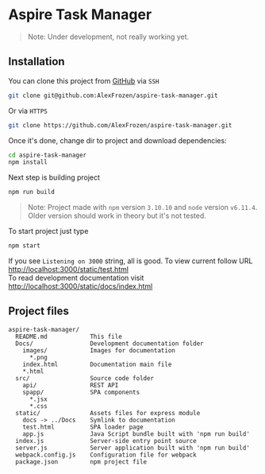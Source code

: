 # Aspire Task Manager
>Note: Under development, not really working yet.

## Installation

You can clone this project from [GitHub](https://github.com/AlexFrozen/aspire-task-manager) via `SSH`
```sh
git clone git@github.com:AlexFrozen/aspire-task-manager.git
```
Or via `HTTPS`
```sh
git clone https://github.com/AlexFrozen/aspire-task-manager.git
```
Once it's done, change dir to project and download dependencies:
```sh
cd aspire-task-manager
npm install
```
Next step is building project
```sh
npm run build
```
>Note: Project made with `npm` version `3.10.10` and `node` version `v6.11.4`. Older version should work in theory but it's not tested.

To start project just type
```sh
npm start
```
If you see `Listening on 3000` string, all is good. To view current follow URL [http://localhost:3000/static/test.html](http://localhost:3000/static/test.html)<br>
To read development documentation visit [http://localhost:3000/static/docs/index.html](http://localhost:3000/static/docs/index.html)
## Project files

```
aspire-task-manager/
  README.md            This file
  Docs/                Development documentation folder
    images/            Images for documentation
      *.png
    index.html         Documentation main file
    *.html
  src/                 Source code folder
    api/               REST API
    spapp/             SPA components
      *.jsx
      *.css
  static/              Assets files for express module
    docs -> ../Docs    Symlink to documentation
    test.html          SPA loader page
    app.js             Java Script bundle built with 'npm run build'
  index.js             Server-side entry point source
  server.js            Server application built with 'npm run build'
  webpack.config.js    Configuration file for webpack
  package.json         npm project file
```

